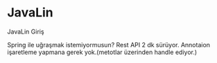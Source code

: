 # JavaLin
JavaLin Giriş

Spring ile uğraşmak istemiyormusun?
Rest API 2 dk sürüyor.
Annotaion işaretleme yapmana gerek yok.(metotlar üzerinden handle ediyor.)
